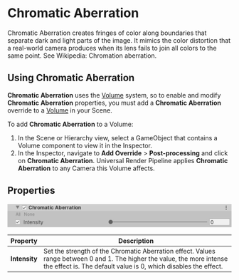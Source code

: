 # Chromatic Aberration

Chromatic Aberration creates fringes of color along boundaries that separate dark and light parts of the image. It mimics the color distortion that a real-world camera produces when its lens fails to join all colors to the same point. See Wikipedia: Chromation aberration. 

## Using Chromatic Aberration

**Chromatic Aberration** uses the [Volume](Volumes.md) system, so to enable and modify **Chromatic Aberration** properties, you must add a **Chromatic Aberration** override to a [Volume](Volumes.md) in your Scene. 

To add **Chromatic Aberration** to a Volume:

1. In the Scene or Hierarchy view, select a GameObject that contains a Volume component to view it in the Inspector.
2. In the Inspector, navigate to **Add Override** &gt; **Post-processing** and click on **Chromatic Aberration**. Universal Render Pipeline applies **Chromatic Aberration** to any Camera this Volume affects.

## Properties

![](Images/Inspectors/ChromaticAberration.png)

| **Property**  | **Description**                                              |
| ------------- | ------------------------------------------------------------ |
| **Intensity** | Set the strength of the Chromatic Aberration effect. Values range between 0 and 1. The higher the value, the more intense the effect is. The default value is 0, which disables the effect. |